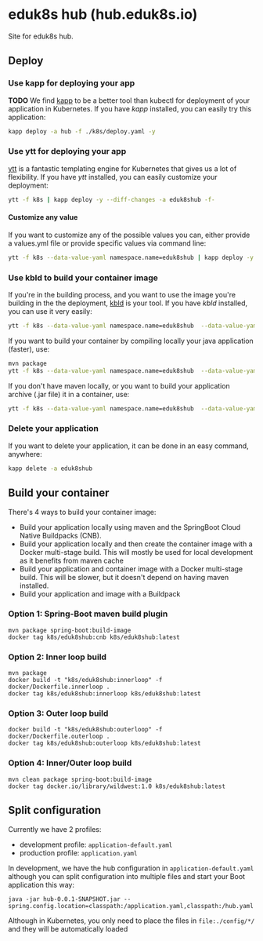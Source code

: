 # eduk8s hub (hub.eduk8s.io)
Site for eduk8s hub.

## Deploy

### Use kapp for deploying your app

**TODO**
We find [kapp](https://get-kapp.io/) to be a better tool than kubectl for deployment of your application in Kubernetes. If you have *kapp* installed, you can easily try this application:

```bash
kapp deploy -a hub -f ./k8s/deploy.yaml -y
```

### Use ytt for deploying your app
[ytt](https://get-ytt.io/) is a fantastic templating engine for Kubernetes that gives us a lot of flexibility. If you have *ytt* installed, you can easily customize your deployment:

```bash
ytt -f k8s | kapp deploy -y --diff-changes -a eduk8shub -f-
```

#### Customize any value
If you want to customize any of the possible values you can, either provide a values.yml file or provide specific values via command line:

```bash
ytt -f k8s --data-value-yaml namespace.name=eduk8shub | kapp deploy -y --diff-changes -a eduk8shub -f-
```

### Use kbld to build your container image
If you're in the building process, and you want to use the image you're building in the the deployment, [kbld](https://get-kbld.io/) is your tool. If you have *kbld* installed, you can use it very easily:

```bash
ytt -f k8s --data-value-yaml namespace.name=eduk8shub  --data-value-yaml image.build=true | kbld -f - | kapp deploy -y --diff-changes -a eduk8shub -f-
```

If you want to build your container by compiling locally your java application (faster), use:

```bash
mvn package
ytt -f k8s --data-value-yaml namespace.name=eduk8shub  --data-value-yaml image.build=true --data-value-yaml dockerfile=docker/Dockerfile.innerloop | kbld -f - | kapp deploy -y --diff-changes -a eduk8shub -f-
```

If you don't have maven locally, or you want to build your application archive (.jar file) it in a container, use:
```bash
ytt -f k8s --data-value-yaml namespace.name=eduk8shub  --data-value-yaml image.build=true --data-value-yaml dockerfile=docker/Dockerfile.outerloop | kbld -f - | kapp deploy -y --diff-changes -a eduk8shub -f-
```

### Delete your application
If you want to delete your application, it can be done in an easy command, anywhere:

```bash
kapp delete -a eduk8shub
```

## Build your container
There's 4 ways to build your container image:

* Build your application locally using maven and the SpringBoot Cloud Native Buildpacks (CNB).
* Build your application locally and then create the container image with a Docker multi-stage build. This will mostly be used for local development as it benefits from maven cache
* Build your application and container image with a Docker multi-stage build. This will be slower, but it doesn't depend on having maven installed.
* Build your application and image with a Buildpack

### Option 1: Spring-Boot maven build plugin

```
mvn package spring-boot:build-image
docker tag k8s/eduk8shub:cnb k8s/eduk8shub:latest
```

### Option 2: Inner loop build

```
mvn package
docker build -t "k8s/eduk8shub:innerloop" -f docker/Dockerfile.innerloop .
docker tag k8s/eduk8shub:innerloop k8s/eduk8shub:latest
```

### Option 3: Outer loop build

```
docker build -t "k8s/eduk8shub:outerloop" -f docker/Dockerfile.outerloop .
docker tag k8s/eduk8shub:outerloop k8s/eduk8shub:latest
```


### Option 4: Inner/Outer loop build

```
mvn clean package spring-boot:build-image
docker tag docker.io/library/wildwest:1.0 k8s/eduk8shub:latest
```

## Split configuration
Currently we have 2 profiles:
* development profile: `application-default.yaml`
* production profile: `application.yaml`

In development, we have the hub configuration in `application-default.yaml` although you can split configuration into multiple files and start your Boot application this way:

```
java -jar hub-0.0.1-SNAPSHOT.jar --spring.config.location=classpath:/application.yaml,classpath:/hub.yaml
```

Although in Kubernetes, you only need to place the files in `file:./config/*/` and they will be automatically loaded